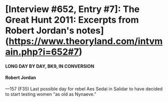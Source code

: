# [Interview #652, Entry #7]: The Great Hunt 2011: Excerpts from Robert Jordan's notes](https://www.theoryland.com/intvmain.php?i=652#7)

#### LONG DAY BY DAY, BK9, IN CONVERSION

#### Robert Jordan

—157 (F35) Last possible day for rebel Aes Sedai in Salidar to have decided to start testing women "as old as Nynaeve."

